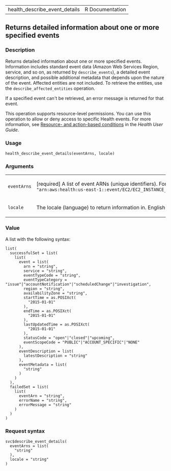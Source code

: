 <table style="width: 100%;">
<tbody>
<tr class="odd">
<td>health_describe_event_details</td>
<td style="text-align: right;">R Documentation</td>
</tr>
</tbody>
</table>

## Returns detailed information about one or more specified events

### Description

Returns detailed information about one or more specified events.
Information includes standard event data (Amazon Web Services Region,
service, and so on, as returned by `describe_events`), a detailed event
description, and possible additional metadata that depends upon the
nature of the event. Affected entities are not included. To retrieve the
entities, use the `describe_affected_entities` operation.

If a specified event can't be retrieved, an error message is returned
for that event.

This operation supports resource-level permissions. You can use this
operation to allow or deny access to specific Health events. For more
information, see [Resource- and action-based
conditions](https://docs.aws.amazon.com/health/latest/ug/security_iam_id-based-policy-examples.html#resource-action-based-conditions)
in the *Health User Guide*.

### Usage

    health_describe_event_details(eventArns, locale)

### Arguments

<table>
<colgroup>
<col style="width: 35%" />
<col style="width: 65%" />
</colgroup>
<tbody>
<tr class="odd">
<td><code
id="health_describe_event_details_:_eventArns">eventArns</code></td>
<td><p>[required] A list of event ARNs (unique identifiers). For
example: <code
style="white-space: pre;">⁠"arn:aws:health:us-east-1::event/EC2/EC2_INSTANCE_RETIREMENT_SCHEDULED/EC2_INSTANCE_RETIREMENT_SCHEDULED_ABC123-CDE456", "arn:aws:health:us-west-1::event/EBS/AWS_EBS_LOST_VOLUME/AWS_EBS_LOST_VOLUME_CHI789_JKL101"⁠</code></p></td>
</tr>
<tr class="even">
<td><code id="health_describe_event_details_:_locale">locale</code></td>
<td><p>The locale (language) to return information in. English (en) is
the default and the only supported value at this time.</p></td>
</tr>
</tbody>
</table>

### Value

A list with the following syntax:

    list(
      successfulSet = list(
        list(
          event = list(
            arn = "string",
            service = "string",
            eventTypeCode = "string",
            eventTypeCategory = "issue"|"accountNotification"|"scheduledChange"|"investigation",
            region = "string",
            availabilityZone = "string",
            startTime = as.POSIXct(
              "2015-01-01"
            ),
            endTime = as.POSIXct(
              "2015-01-01"
            ),
            lastUpdatedTime = as.POSIXct(
              "2015-01-01"
            ),
            statusCode = "open"|"closed"|"upcoming",
            eventScopeCode = "PUBLIC"|"ACCOUNT_SPECIFIC"|"NONE"
          ),
          eventDescription = list(
            latestDescription = "string"
          ),
          eventMetadata = list(
            "string"
          )
        )
      ),
      failedSet = list(
        list(
          eventArn = "string",
          errorName = "string",
          errorMessage = "string"
        )
      )
    )

### Request syntax

    svc$describe_event_details(
      eventArns = list(
        "string"
      ),
      locale = "string"
    )
